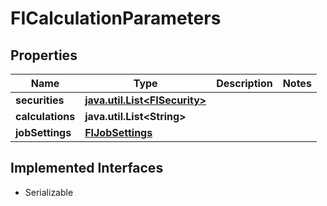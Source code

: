 

# FICalculationParameters


## Properties

Name | Type | Description | Notes
------------ | ------------- | ------------- | -------------
**securities** | [**java.util.List&lt;FISecurity&gt;**](FISecurity.md) |  | 
**calculations** | **java.util.List&lt;String&gt;** |  | 
**jobSettings** | [**FIJobSettings**](FIJobSettings.md) |  | 


## Implemented Interfaces

* Serializable


